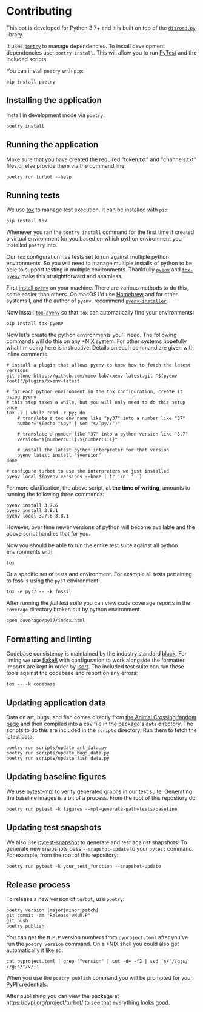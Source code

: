 # Contributing

This bot is developed for Python 3.7+ and it is built on top of the
[`discord.py`](https://github.com/Rapptz/discord.py) library.

It uses [`poetry`](usage) to manage dependencies. To install development
dependencies use: `poetry install`. This will allow you to run
[PyTest](https://docs.pytest.org/en/latest/) and the included scripts.

You can install `poetry` with `pip`:

```shell
pip install poetry
```

## Installing the application

Install in development mode via `poetry`:

```shell
poetry install
```

## Running the application

Make sure that you have created the required "token.txt" and "channels.txt"
files or else provide them via the command line.

```shell
poetry run turbot --help
```

## Running tests

We use [tox](https://tox.readthedocs.io/en/latest/) to manage test execution.
It can be installed with `pip`:

```shell
pip install tox
```

Whenever you ran the `poetry install` command for the first time it created a
virtual environment for you based on which python environment you installed
`poetry` into.

Our `tox` configuration has tests set to run against multiple python
environments. So you will need to manage multiple installs of python to be able
to support testing in multiple environments. Thankfully
[`pyenv`](https://github.com/pyenv/pyenv) and
[`tox-pyenv`](https://pypi.org/project/tox-pyenv/) make this straightforward and
seamless.

First [install `pyenv`](https://github.com/pyenv/pyenv#installation) on your
machine. There are various methods to do this, some easier than others. On macOS
I'd use [Homebrew](https://brew.sh/) and for other systems I, and the author of
`pyenv`, recommend
[`pyenv-installer`](https://github.com/pyenv/pyenv-installer).

Now install [`tox-pyenv`](https://pypi.org/project/tox-pyenv/) so that `tox` can
automatically find your environments:

```shell
pip install tox-pyenv
```

Now let's create the python environments you'll need. The following commands
will do this on any *NIX system. For other systems hopefully what I'm doing here
is instructive. Details on each command are given with inline comments.

```shell
# install a plugin that allows pyenv to know how to fetch the latest versions
git clone https://github.com/momo-lab/xxenv-latest.git "$(pyenv root)"/plugins/xxenv-latest

# for each python environment in the tox configuration, create it using pyenv
# this step takes a while, but you will only need to do this setup once
tox -l | while read -r py; do
    # translate a tox env name like "py37" into a number like "37"
    number="$(echo "$py" | sed "s/^py//")"

    # translate a number like "37" into a python version like "3.7"
    version="${number:0:1}.${number:1:1}"

    # install the latest python interpreter for that version
    pyenv latest install "$version"
done

# configure turbot to use the interpreters we just installed
pyenv local $(pyenv versions --bare | tr '\n' ' ')
```

For more clarification, the above script, **at the time of writing**, amounts to
running the following three commands:

```shell
pyenv install 3.7.6
pyenv install 3.8.1
pyenv local 3.7.6 3.8.1
```

However, over time newer versions of python will become available and the above
script handles that for you.

Now you should be able to run the entire test suite against all python
environments with:

```shell
tox
```

Or a specific set of tests and environment. For example all tests pertaining to
fossils using the `py37` environment:

```shell
tox -e py37 -- -k fossil
```

After running the _full test suite_ you can view code coverage reports in the
`coverage` directory broken out by python environment.

```shell
open coverage/py37/index.html
```

## Formatting and linting

Codebase consistency is maintained by the industry standard [black][black]. For
linting we use [flake8](https://flake8.pycqa.org/en/latest/) with configuration
to work alongside the formatter. Imports are kept in order by
[isort](https://timothycrosley.github.io/isort/). The included test suite can
run these tools against the codebase and report on any errors:

```shell
tox -- -k codebase
```

## Updating application data

Data on art, bugs, and fish comes directly from
[the Animal Crossing fandom page][wiki] and then compiled into a csv file in the
package's `data` directory. The scripts to do this are included in the `scripts`
directory. Run them to fetch the latest data:

```shell
poetry run scripts/update_art_data.py
poetry run scripts/update_bugs_data.py
poetry run scripts/update_fish_data.py
```

## Updating baseline figures

We use [pytest-mpl](https://github.com/matplotlib/pytest-mpl) to verify
generated graphs in our test suite. Generating the baseline images is a bit of a
process. From the root of this repository do:

```shell
poetry run pytest -k figures --mpl-generate-path=tests/baseline
```

## Updating test snapshots

We also use [pytest-snapshot](https://github.com/joseph-roitman/pytest-snapshot)
to generate and test against snapshots. To generate new snapshots pass
`--snapshot-update` to your `pytest` command. For example, from the root of this
repository:

```shell
poetry run pytest -k your_test_function --snapshot-update
```

## Release process

To release a new version of `turbot`, use `poetry`:

```shell
poetry version [major|minor|patch]
git commit -am "Release vM.M.P"
git push
poetry publish
```

You can get the `M.M.P` version numbers from `pyproject.toml` after you've run
the `poetry version` command. On a *NIX shell you could also get automatically
it like so:

```shell
cat pyproject.toml | grep "^version" | cut -d= -f2 | sed 's/"//g;s/ //g;s/^/v/;'
```

When you use the `poetry publish` command you will be prompted for your
[PyPI](https://pypi.org/) credentials.

After publishing you can view the package at https://pypi.org/project/turbot/ to
see that everything looks good.

[black]:            https://github.com/psf/black
[wiki]:             https://animalcrossing.fandom.com/
